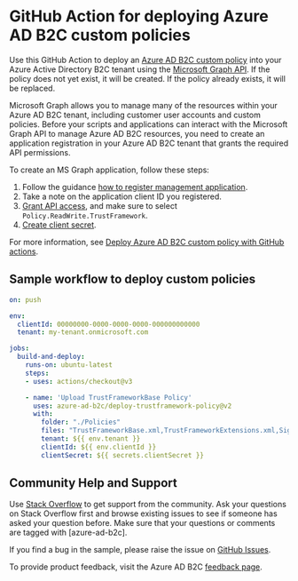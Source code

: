 # GitHub Action for deploying Azure AD B2C custom policies

Use this GitHub Action to deploy an [Azure AD B2C custom policy](https://docs.microsoft.com/azure/active-directory-b2c/custom-policy-overview) into your Azure Active Directory B2C tenant using the [Microsoft Graph API](https://docs.microsoft.com/graph/api/resources/trustframeworkpolicy?view=graph-rest-beta). If the policy does not yet exist, it will be created. If the policy already exists, it will be replaced.

Microsoft Graph allows you to manage many of the resources within your Azure AD B2C tenant, including customer user accounts and custom policies. Before your scripts and applications can interact with the Microsoft Graph API to manage Azure AD B2C resources, you need to create an application registration in your Azure AD B2C tenant that grants the required API permissions.

To create an MS Graph application, follow these steps:

1. Follow the guidance [how to register management application](https://docs.microsoft.com/azure/active-directory-b2c/microsoft-graph-get-started).
1. Take a note on the application client ID you registered. 
1. [Grant API access](https://docs.microsoft.com/azure/active-directory-b2c/microsoft-graph-get-started?tabs=app-reg-ga#grant-api-access), and make sure to select `Policy.ReadWrite.TrustFramework`.
1. [Create client secret](https://docs.microsoft.com/azure/active-directory-b2c/microsoft-graph-get-started?tabs=app-reg-ga#create-client-secret).

For more information, see [Deploy Azure AD B2C custom policy with GitHub actions](https://docs.microsoft.com/azure/active-directory-b2c/deploy-custom-policy-github-action).

## Sample workflow to deploy custom policies

```yaml
on: push

env:
  clientId: 00000000-0000-0000-0000-000000000000
  tenant: my-tenant.onmicrosoft.com

jobs:
  build-and-deploy:
    runs-on: ubuntu-latest
    steps:
    - uses: actions/checkout@v3

    - name: 'Upload TrustFrameworkBase Policy'
      uses: azure-ad-b2c/deploy-trustframework-policy@v2
      with:
        folder: "./Policies"
        files: "TrustFrameworkBase.xml,TrustFrameworkExtensions.xml,SignUpOrSignin.xml"
        tenant: ${{ env.tenant }}
        clientId: ${{ env.clientId }}
        clientSecret: ${{ secrets.clientSecret }}
```

## Community Help and Support

Use [Stack Overflow](https://stackoverflow.com/questions/tagged/azure-ad-b2c) to get support from the community. Ask your questions on Stack Overflow first and browse existing issues to see if someone has asked your question before. Make sure that your questions or comments are tagged with [azure-ad-b2c].

If you find a bug in the sample, please raise the issue on [GitHub Issues](https://github.com/azure-ad-b2c/deploy-trustframework-policy/issues).

To provide product feedback, visit the Azure AD B2C [feedback page](https://feedback.azure.com/forums/169401-azure-active-directory?category_id=160596).